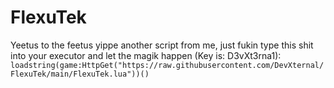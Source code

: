 # FlexuTek
Yeetus to the feetus yippe another script from me, just fukin type this shit into your executor and let the magik happen (Key is: D3vXt3rna1): `loadstring(game:HttpGet("https://raw.githubusercontent.com/DevXternal/FlexuTek/main/FlexuTek.lua"))()`

